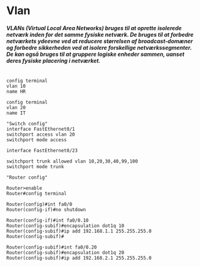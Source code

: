 # Vlan

##### VLANs (Virtual Local Area Networks) bruges til at oprette isolerede netværk inden for det samme fysiske netværk. De bruges til at forbedre netværkets ydeevne ved at reducere størrelsen af broadcast-domæner og forbedre sikkerheden ved at isolere forskellige netværkssegmenter. De kan også bruges til at gruppere logiske enheder sammen, uanset deres fysiske placering i netværket.

```.cisco

config terminal
vlan 10
name HR

config terminal
vlan 20
name IT

"Switch config"
interface FastEthernet0/1
switchport access vlan 20
switchport mode access

interface FastEthernet0/23

switchport trunk allowed vlan 10,20,30,40,99,100
switchport mode trunk

"Router config"

Router>enable
Router#config terminal

Router(config)#int fa0/0
Router(config-if)#no shutdown

Router(config-if)#int fa0/0.10
Router(config-subif)#encapsulation dot1q 10
Router(config-subif)#ip add 192.168.1.1 255.255.255.0
Router(config-subif)#

Router(config-subif)#int fa0/0.20
Router(config-subif)#encapsulation dot1q 20
Router(config-subif)#ip add 192.168.2.1 255.255.255.0

```
